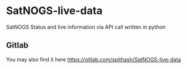 # SatNOGS-live-data
SatNOGS Status and live information via API call written in python
## Gitlab
You may also find it here https://gitlab.com/spithash/SatNOGS-live-data
